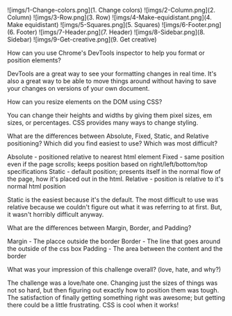 ![imgs/1-Change-colors.png](1. Change colors)
![imgs/2-Column.png](2. Column)
![imgs/3-Row.png](3. Row)
![imgs/4-Make-equidistant.png](4. Make equidistant)
![imgs/5-Squares.png](5. Squares)
![imgs/6-Footer.png](6. Footer)
![imgs/7-Header.png](7. Header)
![imgs/8-Sidebar.png](8. Sidebar)
![imgs/9-Get-creative.png](9. Get creative)

How can you use Chrome's DevTools inspector to help you format or position elements?

  DevTools are a great way to see your formatting changes in real time. It's also a great way to be able to move things around without having to save your changes on versions of your own document.

How can you resize elements on the DOM using CSS?

  You can change their heights and widths by giving them pixel sizes, em sizes, or percentages. CSS provides many ways to change styling.

What are the differences between Absolute, Fixed, Static, and Relative positioning? Which did you find easiest to use? Which was most difficult?

  Absolute - positioned relative to nearest html element
  Fixed - same position even if the page scrolls; keeps position based on right/left/bottom/top specifications
  Static - default position; presents itself in the normal flow of the page, how it's placed out in the html.
  Relative - position is relative to it's normal html position

  Static is the easiest because it's the default. The most difficult to use was relative because we couldn't figure out what it was referring to at first. But, it wasn't horribly difficult anyway.

What are the differences between Margin, Border, and Padding?

  Margin - The placce outside the border
  Border - The line that goes around the outside of the css box
  Padding - The area between the content and the border

What was your impression of this challenge overall? (love, hate, and why?)

  The challenge was a love/hate one. Changing just the sizes of things was not so hard, but then figuring out exactly how to position them was tough. The satisfaction of finally getting something right was awesome; but getting there could be a little frustrating. CSS is cool when it works!
